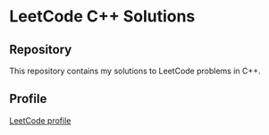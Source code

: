 # LeetCode C++ Solutions

## Repository
This repository contains my solutions to LeetCode problems in C++.
## Profile
[LeetCode profile](https://leetcode.com/DenizIsikli/)
